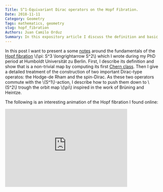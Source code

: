 ```yaml
---
Title: S^1-Equivariant Dirac operators on the Hopf Fibration.
Date: 2018-11-11
Category: Geometry
Tags: mathematics, geometry
slug: hopf_fibration
Authors: Juan Camilo Orduz
Summary: In this expository article I discuss the definition and basic propierties of the Hopf fibration, with particular emphasis on Dirac-type operators induced, in the sense of Brüning and Heintze, by the Hodge-de Rham and spin-Dirac operators. In addition, we compute the Dirac-Schrödinger type operator introduced in my PhD thesis. 
---
```


In this post I want to present a some [notes]({filename}/documents/hopf_fibration.pdf) around the fundamentals of the [Hopf fibration](https://en.wikipedia.org/wiki/Hopf_fibration) \\(\pi: S^3 \longrightarrow S^2\\) which I wrote during my PhD period at Humboldt Universität zu Berlin. First, I describe its definition and show that is a non-trivial map by computing its first [Chern class](https://en.wikipedia.org/wiki/Chern_class). Then I give a detailed treatment of the construction of two important Dirac-type operatos: the Hodge-de Rham and the spin-Dirac. As these two operators commute with the \\(S^1\\)-action, I describe how to push them down to \\(S^2\\) trough the orbit map \\(\pi\\) inspired in the work of Brüning and Heintze.  

The following is an interesting animation of the Hopf fibration I found online:

<iframe width="400" height="255" src="https://www.youtube.com/embed/CxTWEM6RnjA?rel=0" frameborder="0" allowfullscreen> </iframe>
